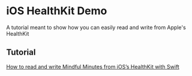 # iOS HealthKit Demo
A tutorial meant to show how you can easily read and write from Apple's HealthKit

## Tutorial
[How to read and write Mindful Minutes from iOS’s HealthKit with Swift](https://medium.freecodecamp.org/read-write-mindful-minutes-from-healthkit-with-swift-232b65118fe2)
